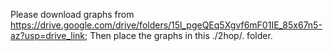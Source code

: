 Please download graphs from https://drive.google.com/drive/folders/15l_pgeQEq5Xgvf6mF01IE_85x67n5-az?usp=drive_link; Then place the graphs in this ./2hop/. folder.
